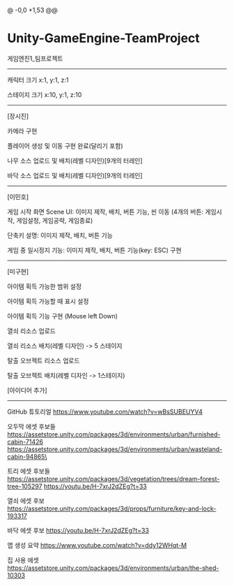 @ -0,0 +1,53 @@
# Unity-GameEngine-TeamProject
게임엔진1_팀프로젝트

------------------------------------------------
캐릭터 크기 x:1, y:1, z:1

스테이지 크기 x:10, y:1, z:10

------------------------------------------------
[장시진]

카메라 구현

플레이어 생성 및 이동 구현 완료(달리기 포함)

나무 소스 업로드 및 배치(레벨 디자인)[9개의 터레인]

바닥 소스 업로드 및 배치(레벨 디자인)[9개의 터레인]

------------------------------------------------
[이민호]

게임 시작 화면 Scene UI: 이미지 제작, 배치, 버튼 기능, 씬 이동 (4개의 버튼: 게임시작, 게임설정, 게임공략, 게임종료)

단축키 설명: 이미지 제작, 배치, 버튼 기능


게임 중 일시정지 기능: 이미지 제작, 배치, 버튼 기능(key: ESC) 구현 

------------------------------------------------
[미구현]

아이템 획득 가능한 범위 설정

아이템 획득 가능할 때 표시 설정

아이템 획득 기능 구현 (Mouse left Down)


열쇠 리소스 업로드

열쇠 리소스 배치(레벨 디자인) -> 5 스테이지


탈출 오브젝트 리소스 업로드

탈출 오브젝트 배치(레벨 디자인 -> 1스테이지)


[아이디어 추가]


------------------------------------------------

GitHub 튜토리얼
https://www.youtube.com/watch?v=wBsSUBEUYV4

오두막 에셋 후보들
https://assetstore.unity.com/packages/3d/environments/urban/furnished-cabin-71426
https://assetstore.unity.com/packages/3d/environments/urban/wasteland-cabin-94865\

트리 에셋 후보들
https://assetstore.unity.com/packages/3d/vegetation/trees/dream-forest-tree-105297
https://youtu.be/H-7xrJ2dZEg?t=33

열쇠 에셋 후보
https://assetstore.unity.com/packages/3d/props/furniture/key-and-lock-193317

바닥 에셋 후보
https://youtu.be/H-7xrJ2dZEg?t=33

맵 생성 요약
https://www.youtube.com/watch?v=ddy12WHqt-M

집 사용 에셋 
https://assetstore.unity.com/packages/3d/environments/urban/the-shed-10303
